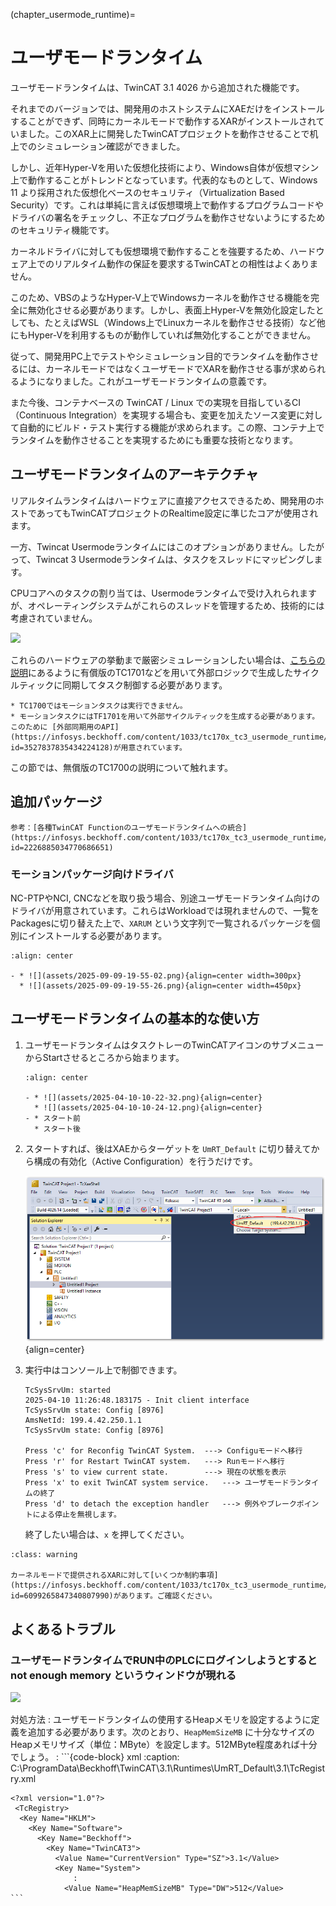 (chapter_usermode_runtime)=
# ユーザモードランタイム

ユーザモードランタイムは、TwinCAT 3.1 4026 から追加された機能です。

それまでのバージョンでは、開発用のホストシステムにXAEだけをインストールすることができず、同時にカーネルモードで動作するXARがインストールされていました。このXAR上に開発したTwinCATプロジェクトを動作させることで机上でのシミュレーション確認ができました。

しかし、近年Hyper-Vを用いた仮想化技術により、Windows自体が仮想マシン上で動作することがトレンドとなっています。代表的なものとして、Windows 11 より採用された仮想化ベースのセキュリティ（Virtualization Based Security）です。これは単純に言えば仮想環境上で動作するプログラムコードやドライバの署名をチェックし、不正なプログラムを動作させないようにするためのセキュリティ機能です。

カーネルドライバに対しても仮想環境で動作することを強要するため、ハードウェア上でのリアルタイム動作の保証を要求するTwinCATとの相性はよくありません。

このため、VBSのようなHyper-V上でWindowsカーネルを動作させる機能を完全に無効化させる必要があります。しかし、表面上Hyper-Vを無効化設定したとしても、たとえばWSL（Windows上でLinuxカーネルを動作させる技術）など他にもHyper-Vを利用するものが動作していれば無効化することができません。

従って、開発用PC上でテストやシミュレーション目的でランタイムを動作させるには、カーネルモードではなくユーザモードでXARを動作させる事が求められるようになりました。これがユーザモードランタイムの意義です。

また今後、コンテナベースの TwinCAT / Linux での実現を目指しているCI（Continuous Integration）を実現する場合も、変更を加えたソース変更に対して自動的にビルド・テスト実行する機能が求められます。この際、コンテナ上でランタイムを動作させることを実現するためにも重要な技術となります。

## ユーザモードランタイムのアーキテクチャ

リアルタイムランタイムはハードウェアに直接アクセスできるため、開発用のホストであってもTwinCATプロジェクトのRealtime設定に準じたコアが使用されます。

一方、Twincat Usermodeランタイムにはこのオプションがありません。したがって、Twincat 3 Usermodeランタイムは、タスクをスレッドにマッピングします。

CPUコアへのタスクの割り当ては、Usermodeランタイムで受け入れられますが、オペレーティングシステムがこれらのスレッドを管理するため、技術的には考慮されていません。

![](https://infosys.beckhoff.com/content/1033/tc170x_tc3_usermode_runtime/Images/png/9007211118189707__en-US__Web.png)

これらのハードウェアの挙動まで厳密シミュレーションしたい場合は、[こちらの説明](https://infosys.beckhoff.com/content/1033/tc170x_tc3_usermode_runtime/11319881355.html?id=8811394885253244222)にあるように有償版のTC1701などを用いて外部ロジックで生成したサイクルティックに同期してタスク制御する必要があります。

```{warning} 
* TC1700ではモーションタスクは実行できません。
* モーションタスクにはTF1701を用いて外部サイクルティックを生成する必要があります。このために [外部同期用のAPI](https://infosys.beckhoff.com/content/1033/tc170x_tc3_usermode_runtime/11324440715.html?id=3527837835434224128)が用意されています。
```

この節では、無償版のTC1700の説明について触れます。

## 追加パッケージ

```{tip}
参考：[各種TwinCAT Functionのユーザモードランタイムへの統合](https://infosys.beckhoff.com/content/1033/tc170x_tc3_usermode_runtime/15569026315.html?id=2226885034770686651)
```

### モーションパッケージ向けドライバ

NC-PTPやNCI, CNCなどを取り扱う場合、別途ユーザモードランタイム向けのドライバが用意されています。これらはWorkloadでは現れませんので、一覧をPackagesに切り替えた上で、`XARUM` という文字列で一覧されるパッケージを個別にインストールする必要があります。

```{list-table}
:align: center

- * ![](assets/2025-09-09-19-55-02.png){align=center width=300px}
  * ![](assets/2025-09-09-19-55-26.png){align=center width=450px}
```

## ユーザモードランタイムの基本的な使い方

1. ユーザモードランタイムはタスクトレーのTwinCATアイコンのサブメニューからStartさせるところから始まります。

    ```{list-table}
    :align: center

    - * ![](assets/2025-04-10-10-22-32.png){align=center}
      * ![](assets/2025-04-10-10-24-12.png){align=center}
    - * スタート前
      * スタート後
    ```

2. スタートすれば、後はXAEからターゲットを `UmRT_Default` に切り替えてから構成の有効化（Active Configuration）を行うだけです。

    ![](assets/2025-04-10-10-38-24.png){align=center}

3. 実行中はコンソール上で制御できます。

    ```{code} powershell
    TcSysSrvUm: started
    2025-04-10 11:26:48.183175 - Init client interface
    TcSysSrvUm state: Config [8976]
    AmsNetId: 199.4.42.250.1.1
    TcSysSrvUm state: Config [8976]

    Press 'c' for Reconfig TwinCAT System.  ---> Configuモードへ移行
    Press 'r' for Restart TwinCAT system.   ---> Runモードへ移行
    Press 's' to view current state.        ---> 現在の状態を表示
    Press 'x' to exit TwinCAT system service.   ---> ユーザモードランタイムの終了
    Press 'd' to detach the exception handler   ---> 例外やブレークポイントによる停止を無視します。
    ```

    終了したい場合は、`x` を押してください。

```{admonition} 制限事項
:class: warning

カーネルモードで提供されるXARに対して[いくつか制約事項](https://infosys.beckhoff.com/content/1033/tc170x_tc3_usermode_runtime/11319889035.html?id=6099265847340807990)があります。ご確認ください。
```

## よくあるトラブル

### ユーザモードランタイムでRUN中のPLCにログインしようとすると not enough memory というウィンドウが現れる

![](https://infosys.beckhoff.com/content/1033/tc170x_tc3_usermode_runtime/Images/png/9007215564000267__en-US__Web.png)

対処方法
  : ユーザモードランタイムの使用するHeapメモリを設定するように定義を追加する必要があります。次のとおり、`HeapMemSizeMB` に十分なサイズのHeapメモリサイズ（単位：MByte）を設定します。512MByte程度あれば十分でしょう。
  : ```{code-block} xml
    :caption: C:\ProgramData\Beckhoff\TwinCAT\3.1\Runtimes\UmRT_Default\3.1\TcRegistry.xml

    <?xml version="1.0"?>
     <TcRegistry>
      <Key Name="HKLM">
        <Key Name="Software">
          <Key Name="Beckhoff">
            <Key Name="TwinCAT3">
              <Value Name="CurrentVersion" Type="SZ">3.1</Value>
              <Key Name="System">
                  :
                <Value Name="HeapMemSizeMB" Type="DW">512</Value>
    ```
